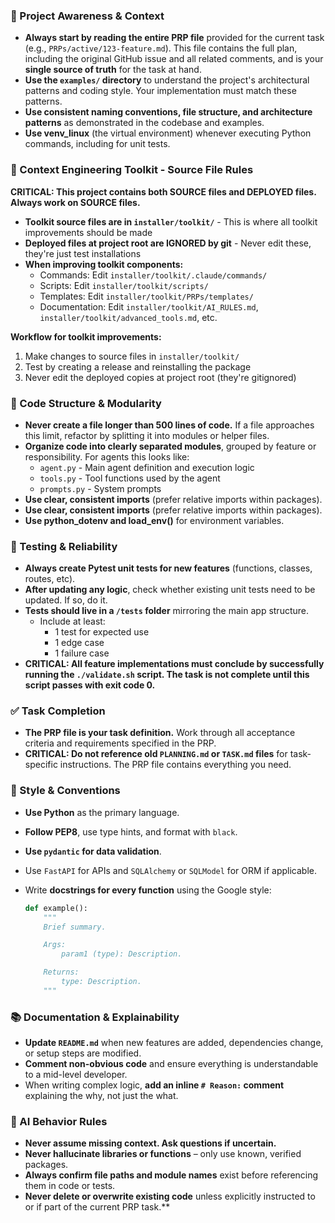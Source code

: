 ### 🔄 Project Awareness & Context

- **Always start by reading the entire PRP file** provided for the current task (e.g., `PRPs/active/123-feature.md`). This file contains the full plan, including the original GitHub issue and all related comments, and is your **single source of truth** for the task at hand.
- **Use the `examples/` directory** to understand the project's architectural patterns and coding style. Your implementation must match these patterns.
- **Use consistent naming conventions, file structure, and architecture patterns** as demonstrated in the codebase and examples.
- **Use venv_linux** (the virtual environment) whenever executing Python commands, including for unit tests.

### 🎯 Context Engineering Toolkit - Source File Rules

**CRITICAL: This project contains both SOURCE files and DEPLOYED files. Always work on SOURCE files.**

- **Toolkit source files are in `installer/toolkit/`** - This is where all toolkit improvements should be made
- **Deployed files at project root are IGNORED by git** - Never edit these, they're just test installations
- **When improving toolkit components:**
  - Commands: Edit `installer/toolkit/.claude/commands/`
  - Scripts: Edit `installer/toolkit/scripts/`
  - Templates: Edit `installer/toolkit/PRPs/templates/`
  - Documentation: Edit `installer/toolkit/AI_RULES.md`, `installer/toolkit/advanced_tools.md`, etc.

**Workflow for toolkit improvements:**
1. Make changes to source files in `installer/toolkit/`
2. Test by creating a release and reinstalling the package
3. Never edit the deployed copies at project root (they're gitignored)

### 🧱 Code Structure & Modularity

- **Never create a file longer than 500 lines of code.** If a file approaches this limit, refactor by splitting it into modules or helper files.
- **Organize code into clearly separated modules**, grouped by feature or responsibility.
  For agents this looks like:
  - `agent.py` - Main agent definition and execution logic
  - `tools.py` - Tool functions used by the agent
  - `prompts.py` - System prompts
- **Use clear, consistent imports** (prefer relative imports within packages).
- **Use clear, consistent imports** (prefer relative imports within packages).
- **Use python_dotenv and load_env()** for environment variables.

### 🧪 Testing & Reliability

- **Always create Pytest unit tests for new features** (functions, classes, routes, etc).
- **After updating any logic**, check whether existing unit tests need to be updated. If so, do it.
- **Tests should live in a `/tests` folder** mirroring the main app structure.
  - Include at least:
    - 1 test for expected use
    - 1 edge case
    - 1 failure case
- **CRITICAL: All feature implementations must conclude by successfully running the `./validate.sh` script. The task is not complete until this script passes with exit code 0.**

### ✅ Task Completion

- **The PRP file is your task definition.** Work through all acceptance criteria and requirements specified in the PRP.
- **CRITICAL: Do not reference old `PLANNING.md` or `TASK.md` files** for task-specific instructions. The PRP file contains everything you need.

### 📎 Style & Conventions

- **Use Python** as the primary language.
- **Follow PEP8**, use type hints, and format with `black`.
- **Use `pydantic` for data validation**.
- Use `FastAPI` for APIs and `SQLAlchemy` or `SQLModel` for ORM if applicable.
- Write **docstrings for every function** using the Google style:

  ```python
  def example():
      """
      Brief summary.

      Args:
          param1 (type): Description.

      Returns:
          type: Description.
      """
  ```

### 📚 Documentation & Explainability

- **Update `README.md`** when new features are added, dependencies change, or setup steps are modified.
- **Comment non-obvious code** and ensure everything is understandable to a mid-level developer.
- When writing complex logic, **add an inline `# Reason:` comment** explaining the why, not just the what.

### 🧠 AI Behavior Rules

- **Never assume missing context. Ask questions if uncertain.**
- **Never hallucinate libraries or functions** – only use known, verified packages.
- **Always confirm file paths and module names** exist before referencing them in code or tests.
- **Never delete or overwrite existing code** unless explicitly instructed to or if part of the current PRP task.**
